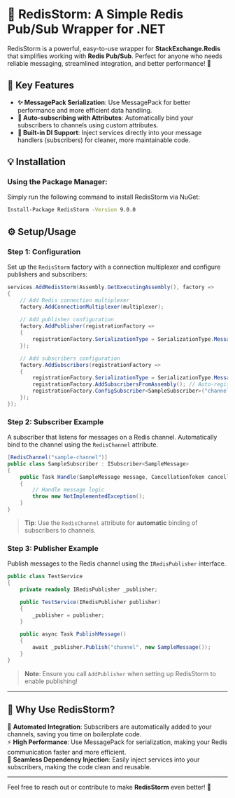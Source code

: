 
# 🚀 **RedisStorm**: A Simple Redis Pub/Sub Wrapper for .NET

RedisStorm is a powerful, easy-to-use wrapper for **StackExchange.Redis** that simplifies working with **Redis Pub/Sub**. Perfect for anyone who needs reliable messaging, streamlined integration, and better performance! 🚀

## 🎉 **Key Features**
- **✨ MessagePack Serialization**: Use MessagePack for better performance and more efficient data handling.  
- **📡 Auto-subscribing with Attributes**: Automatically bind your subscribers to channels using custom attributes.  
- **🔧 Built-in DI Support**: Inject services directly into your message handlers (subscribers) for cleaner, more maintainable code.

## 💡 **Installation**

### Using the Package Manager:
Simply run the following command to install RedisStorm via NuGet:
```bash
Install-Package RedisStorm -Version 9.0.0
```

## ⚙️ **Setup/Usage**

### Step 1: Configuration
Set up the `RedisStorm` factory with a connection multiplexer and configure publishers and subscribers:
```csharp
services.AddRedisStorm(Assembly.GetExecutingAssembly(), factory =>
{
    // Add Redis connection multiplexer
    factory.AddConnectionMultiplexer(multiplexer);
    
    // Add publisher configuration
    factory.AddPublisher(registrationFactory =>
    {
        registrationFactory.SerializationType = SerializationType.MessagePack; // Choose serialization type
    });

    // Add subscribers configuration
    factory.AddSubscribers(registrationFactory =>
    {
        registrationFactory.SerializationType = SerializationType.MessagePack; // Use MessagePack for serialization
        registrationFactory.AddSubscribersFromAssembly(); // Auto-register all subscribers in assembly
        registrationFactory.ConfigSubscriber<SampleSubscriber>("channelName"); // Manually add a subscriber
    });
});
```

### Step 2: Subscriber Example
A subscriber that listens for messages on a Redis channel. Automatically bind to the channel using the `RedisChannel` attribute.
```csharp
[RedisChannel("sample-channel")]
public class SampleSubscriber : ISubscriber<SampleMessage>
{
    public Task Handle(SampleMessage message, CancellationToken cancellationToken)
    {
        // Handle message logic
        throw new NotImplementedException();
    }
}
```
> **Tip**: Use the `RedisChannel` attribute for **automatic** binding of subscribers to channels.

### Step 3: Publisher Example
Publish messages to the Redis channel using the `IRedisPublisher` interface.  
```csharp
public class TestService
{
    private readonly IRedisPublisher _publisher;

    public TestService(IRedisPublisher publisher)
    {
        _publisher = publisher;
    }

    public async Task PublishMessage()
    {
        await _publisher.Publish("channel", new SampleMessage());
    }
}
```

> **Note**: Ensure you call `AddPublisher` when setting up RedisStorm to enable publishing!

---

## 🚀 Why Use RedisStorm?

🔧 **Automated Integration**: Subscribers are automatically added to your channels, saving you time on boilerplate code.  
⚡ **High Performance**: Use MessagePack for serialization, making your Redis communication faster and more efficient.  
💬 **Seamless Dependency Injection**: Easily inject services into your subscribers, making the code clean and reusable.

---

Feel free to reach out or contribute to make **RedisStorm** even better! 🙌

